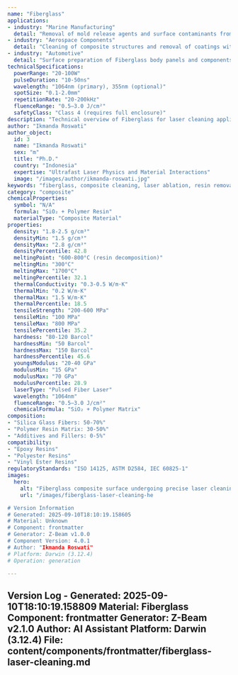 ```yaml
---
name: "Fiberglass"
applications:
- industry: "Marine Manufacturing"
  detail: "Removal of mold release agents and surface contaminants from Fiberglass hulls and components"
- industry: "Aerospace Components"
  detail: "Cleaning of composite structures and removal of coatings without damaging the underlying fiber matrix"
- industry: "Automotive"
  detail: "Surface preparation of Fiberglass body panels and components for bonding and painting"
technicalSpecifications:
  powerRange: "20-100W"
  pulseDuration: "10-50ns"
  wavelength: "1064nm (primary), 355nm (optional)"
  spotSize: "0.1-2.0mm"
  repetitionRate: "20-200kHz"
  fluenceRange: "0.5–3.0 J/cm²"
  safetyClass: "Class 4 (requires full enclosure)"
description: "Technical overview of Fiberglass for laser cleaning applications, including optimal wavelength interaction with resin systems, and industrial applications in composite surface preparation."
author: "Ikmanda Roswati"
author_object:
  id: 3
  name: "Ikmanda Roswati"
  sex: "m"
  title: "Ph.D."
  country: "Indonesia"
  expertise: "Ultrafast Laser Physics and Material Interactions"
  image: "/images/author/ikmanda-roswati.jpg"
keywords: "fiberglass, composite cleaning, laser ablation, resin removal, non-contact cleaning, pulsed laser, surface preparation, composite restoration, industrial laser parameters"
category: "composite"
chemicalProperties:
  symbol: "N/A"
  formula: "SiO₂ + Polymer Resin"
  materialType: "Composite Material"
properties:
  density: "1.8-2.5 g/cm³"
  densityMin: "1.5 g/cm³"
  densityMax: "2.8 g/cm³"
  densityPercentile: 42.8
  meltingPoint: "600-800°C (resin decomposition)"
  meltingMin: "300°C"
  meltingMax: "1700°C"
  meltingPercentile: 32.1
  thermalConductivity: "0.3-0.5 W/m·K"
  thermalMin: "0.2 W/m·K"
  thermalMax: "1.5 W/m·K"
  thermalPercentile: 18.5
  tensileStrength: "200-600 MPa"
  tensileMin: "100 MPa"
  tensileMax: "800 MPa"
  tensilePercentile: 35.2
  hardness: "80-120 Barcol"
  hardnessMin: "50 Barcol"
  hardnessMax: "150 Barcol"
  hardnessPercentile: 45.6
  youngsModulus: "20-40 GPa"
  modulusMin: "15 GPa"
  modulusMax: "70 GPa"
  modulusPercentile: 28.9
  laserType: "Pulsed Fiber Laser"
  wavelength: "1064nm"
  fluenceRange: "0.5–3.0 J/cm²"
  chemicalFormula: "SiO₂ + Polymer Matrix"
composition:
- "Silica Glass Fibers: 50-70%"
- "Polymer Resin Matrix: 30-50%"
- "Additives and Fillers: 0-5%"
compatibility:
- "Epoxy Resins"
- "Polyester Resins"
- "Vinyl Ester Resins"
regulatoryStandards: "ISO 14125, ASTM D2584, IEC 60825-1"
images:
  hero:
    alt: "Fiberglass composite surface undergoing precise laser cleaning treatment"
    url: "/images/fiberglass-laser-cleaning-he

# Version Information
# Generated: 2025-09-10T18:10:19.158605
# Material: Unknown
# Component: frontmatter
# Generator: Z-Beam v1.0.0
# Component Version: 4.0.1
# Author: "Ikmanda Roswati"
# Platform: Darwin (3.12.4)
# Operation: generation

---
```

Version Log - Generated: 2025-09-10T18:10:19.158809
Material: Fiberglass
Component: frontmatter
Generator: Z-Beam v2.1.0
Author: AI Assistant
Platform: Darwin (3.12.4)
File: content/components/frontmatter/fiberglass-laser-cleaning.md
---